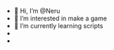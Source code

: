 - 👋 Hi, I’m @Neru
- 👀 I’m interested in make a game
- 🌱 I’m currently learning scripts
-
- 

<!---
Neruisok/Neruisok is a ✨ special ✨ repository because its `README.md` (this file) appears on your GitHub profile.
You can click the Preview link to take a look at your changes.
--->
